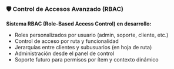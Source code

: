 ### 🛡️ Control de Accesos Avanzado (RBAC)

**Sistema RBAC (Role-Based Access Control) en desarrollo:**

- Roles personalizados por usuario (admin, soporte, cliente, etc.)
- Control de acceso por ruta y funcionalidad
- Jerarquías entre clientes y subusuarios (en hoja de ruta)
- Administración desde el panel de control
- Soporte futuro para permisos por ítem y contexto dinámico
